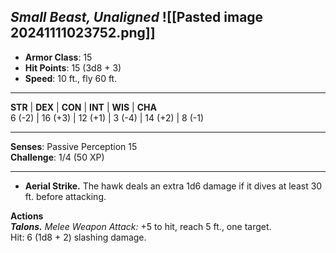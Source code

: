 _Small Beast, Unaligned_
![[Pasted image 20241111023752.png]]
---

- **Armor Class**: 15
- **Hit Points**: 15 (3d8 + 3)
- **Speed**: 10 ft., fly 60 ft.

---

**STR** | **DEX** | **CON** | **INT** | **WIS** | **CHA**  
6 (-2) | 16 (+3) | 12 (+1) | 3 (-4) | 14 (+2) | 8 (-1)

---

**Senses**: Passive Perception 15  
**Challenge**: 1/4 (50 XP)

---

- **Aerial Strike.** The hawk deals an extra 1d6 damage if it dives at least 30 ft. before attacking.

**Actions**  
_**Talons.**_ _Melee Weapon Attack:_ +5 to hit, reach 5 ft., one target.  
Hit: 6 (1d8 + 2) slashing damage.

